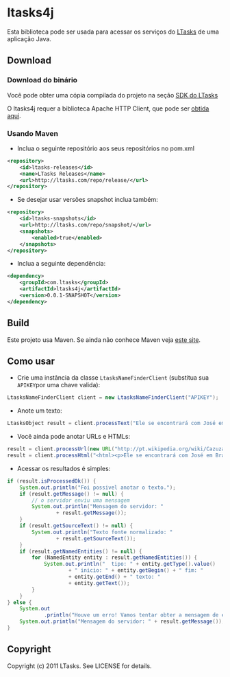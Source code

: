 ltasks4j
===========

Esta biblioteca pode ser usada para acessar os serviços do [LTasks](http://ltasks.com) de uma aplicação Java.

Download
--------

### Download do binário

Você pode obter uma cópia compilada do projeto na seção [SDK do LTasks](http://ltasks.com/sdk)

O ltasks4j requer a biblioteca Apache HTTP Client, que pode ser [obtida aqui](http://hc.apache.org/downloads.cgi).

### Usando Maven

* Inclua o seguinte repositório aos seus repositórios no pom.xml

```xml
<repository>
	<id>ltasks-releases</id>
	<name>LTasks Releases</name>
	<url>http://ltasks.com/repo/release/</url>
</repository>
```

* Se desejar usar versões snapshot inclua também:

```xml
<repository>
	<id>ltasks-snapshots</id>
	<url>http://ltasks.com/repo/snapshot/</url>
	<snapshots>
		<enabled>true</enabled>
	</snapshots>
</repository>
```

* Inclua a seguinte dependência: 

```xml
<dependency>
	<groupId>com.ltasks</groupId>
	<artifactId>ltasks4j</artifactId>
	<version>0.0.1-SNAPSHOT</version>
</dependency>
```

Build
-----

Este projeto usa Maven. Se ainda não conhece Maven veja [este site](http://maven.apache.org/run-maven/index.html).

Como usar
---------

* Crie uma instância da classe `LtasksNameFinderClient` (substitua sua `APIKEY`por uma chave valida):

```java
LtasksNameFinderClient client = new LtasksNameFinderClient("APIKEY");
```

* Anote um texto:

```java
LtasksObject result = client.processText("Ele se encontrará com José em Brasília.");
```

* Você ainda pode anotar URLs e HTMLs:

```java
result = client.processUrl(new URL("http://pt.wikipedia.org/wiki/Cazuza"));
result = client.processHtml("<html><p>Ele se encontrará com José em Brasília.</p></html>");
```

* Acessar os resultados é simples:
	
```java
if (result.isProcessedOk()) {
	System.out.println("Foi possivel anotar o texto.");
	if (result.getMessage() != null) {
		// o servidor enviu uma mensagem
		System.out.println("Mensagem do servidor: "
				+ result.getMessage());
	}
	if (result.getSourceText() != null) {
		System.out.println("Texto fonte normalizado: "
				+ result.getSourceText());
	}
	if (result.getNamedEntities() != null) {
		for (NamedEntity entity : result.getNamedEntities()) {
			System.out.println("  tipo: " + entity.getType().value()
					+ " inicio: " + entity.getBegin() + " fim: "
					+ entity.getEnd() + " texto: "
					+ entity.getText());
		}
	}
} else {
	System.out
			.println("Houve um erro! Vamos tentar obter a mensagem de erro.");
	System.out.println("Mensagem do servidor: " + result.getMessage());
}
```

Copyright
---------

Copyright (c) 2011 LTasks. See LICENSE for details.